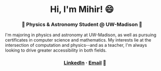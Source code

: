 <h1 align="center"> Hi, I'm Mihir! 😄 </h1>
<h3 align="center"> 🚀 Physics & Astronomy Student @ UW-Madison 🔭 </h3>

I'm majoring in physics and astronomy at UW-Madison, as well as pursuing certificates in computer science and mathematics. My interests lie at the intersection of computation and physics--and as a teacher, I'm always looking to drive greater accessibility in both fields.

<h3 align="center">
  <img src="https://upload.wikimedia.org/wikipedia/commons/thumb/c/ca/LinkedIn_logo_initials.png/640px-LinkedIn_logo_initials.png" width="16px" height="16px"></img>
  <a href="https://www.linkedin.com/in/mihirmanna2/">LinkedIn</a> · <a href="mailto:mmanna2@wisc.edu">Email</a>
  💬
</h3>
